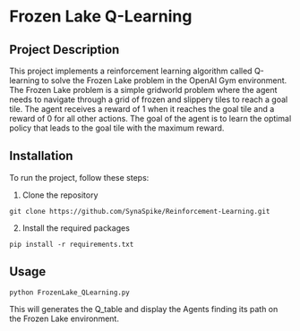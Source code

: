 # Frozen Lake Q-Learning
## Project Description
This project implements a reinforcement learning algorithm called Q-learning to solve the Frozen Lake problem in the OpenAI Gym environment. The Frozen Lake problem is a simple gridworld problem where the agent needs to navigate through a grid of frozen and slippery tiles to reach a goal tile. The agent receives a reward of 1 when it reaches the goal tile and a reward of 0 for all other actions. The goal of the agent is to learn the optimal policy that leads to the goal tile with the maximum reward.

## Installation
To run the project, follow these steps:

1. Clone the repository

``` git clone https://github.com/SynaSpike/Reinforcement-Learning.git ```

2. Install the required packages

``` pip install -r requirements.txt ```

## Usage

```python FrozenLake_QLearning.py``` 

This will generates the Q_table and display the Agents finding its path on the Frozen Lake environment.
